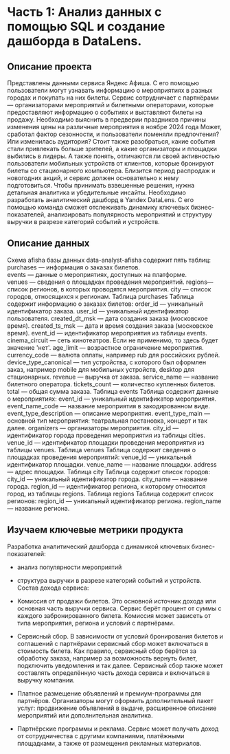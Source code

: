 # Часть 1: Анализ данных с помощью SQL и создание дашборда в DataLens.
## Описание проекта
Представлены данными сервиса Яндекс Афиша. С его помощью пользователи могут узнавать информацию о мероприятиях 
в разных городах и покупать на них билеты. Сервис сотрудничает с партнёрами — организаторами мероприятий и билетными операторами, 
которые предоставляют информацию о событиях и выставляют билеты на продажу.
Необходимо выяснить в предверии праздников причины изменения цены на различные мероприятия в ноябре 2024 года
Может, сработал фактор сезонности, и пользователи поменяли предпочтения? Или изменилась аудитория? 
Стоит также разобраться, какие события стали привлекать больше зрителей, а какие организаторы и площадки выбились в лидеры. 
А также понять, отличаются ли своей активностью пользователи мобильных устройств от клиентов, которые бронируют билеты 
со стационарного компьютера.
Близится период распродаж и новогодних акций, и сервис должен основательно к нему подготовиться. 
Чтобы принимать взвешенные решения, нужна детальная аналитика и убедительные инсайты.
Необходимо разработать аналитический дашборд в Yandex DataLens. С его помощью команда сможет отслеживать динамику ключевых бизнес-показателей, 
анализировать популярность мероприятий и структуру выручки в разрезе категорий событий и устройств.

## Описание данных
Схема afisha базы данных data-analyst-afisha содержит пять таблиц:  
purchases — информация о заказах билетов.  
events — данные о мероприятиях, доступных на платформе.  
venues — сведения о площадках проведения мероприятий.
regions— список регионов, в которых проводятся мероприятия.
city — список городов, относящихся к регионам.
Таблица purchases
Таблица содержит информацию о заказах билетов:
order_id — уникальный идентификатор заказа.
user_id — уникальный идентификатор пользователя.
created_dt_msk — дата создания заказа (московское время).
created_ts_msk — дата и время создания заказа (московское время).
event_id — идентификатор мероприятия из таблицы events.
cinema_circuit — сеть кинотеатров. Если не применимо, то здесь будет значение 'нет'.
age_limit — возрастное ограничение мероприятия.
currency_code — валюта оплаты, например rub для российских рублей.
device_type_canonical — тип устройства, с которого был оформлен заказ, например mobile для мобильных устройств, desktop для стационарных.
revenue — выручка от заказа.
service_name — название билетного оператора.
tickets_count — количество купленных билетов.
total — общая сумма заказа.
Таблица events
Таблица содержит данные о мероприятиях:
event_id — уникальный идентификатор мероприятия.
event_name_code — название мероприятия в закодированном виде.
event_type_description — описание мероприятия.
event_type_main — основной тип мероприятия: театральная постановка, концерт и так далее.
organizers — организаторы мероприятия.
city_id — идентификатор города проведения мероприятия из таблицы cities.
venue_id — идентификатор площадки проведения мероприятия из таблицы venues.
Таблица venues
Таблица содержит сведения о площадках проведения мероприятий:
venue_id — уникальный идентификатор площадки.
venue_name — название площадки.
address — адрес площадки.
Таблица city
Таблица содержит список городов:
city_id — уникальный идентификатор города.
city_name — название города.
region_id — идентификатор региона, к которому относится город, из таблицы regions.
Таблица regions
Таблица содержит список регионов:
region_id — уникальный идентификатор региона.
region_name — название региона.

## Изучаем ключевые метрики продукта
Разработка аналитический дашборда с динамикой ключевых бизнес-показателей: 
- анализ популярности мероприятий 
- структура выручки в разрезе категорий событий и устройств. 
Состав дохода сервиса:
- Комиссия от продажи билетов. Это основной источник дохода или основная часть выручки сервиса. Сервис берёт процент от суммы с каждого забронированного билета. Комиссия может зависеть от типа мероприятия, региона и условий с партнёрами.
- Сервисный сбор. В зависимости от условий бронирования билетов и соглашений с партнёрами сервисный сбор может включаться в стоимость билета. Как правило, сервисный сбор берётся за обработку заказа, например за возможность вернуть билет, подключить уведомления и так далее. Сервисный сбор также может составлять определённую часть дохода сервиса и включаться в выручку компании.
- Платное размещение объявлений и премиум-программы для партнёров. Организаторы могут оформить дополнительный пакет услуг: продвижение объявлений в выдаче, расширенное описание мероприятий или дополнительная аналитика.

- Партнёрские программы и реклама. Сервис может получать доход от сотрудничества с другими компаниями, платёжными площадками, а также от размещения рекламных материалов.
